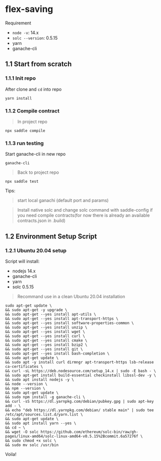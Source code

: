 # flex-saving
Requirement

- `node -v`: 14.x
- `solc --version`: 0.5.15
- yarn
- ganache-cli

## 1.1 Start from scratch

### 1.1.1 Init repo
After clone and `cd` into repo
```
yarn install
```
### 1.1.2 Compile contract

>In project repo
```
npx saddle compile
```

### 1.1.3 run testing
Start ganache-cli in new repo
```
ganache-cli
```

>Back to project repo
```
npx saddle test
```

Tips:

>start local ganachi (default port and params)

>Install native solc and change solc command with saddle-config if you need compile contracts(for now there is already an available contracts.json in .build)


## 1.2 Environment Setup Script

### 1.2.1 Ubuntu 20.04 setup
Script will install:

- nodejs 14.x
- ganache-cli
- yarn
- solc 0.5.15

>Recommand use in a clean Ubuntu 20.04 installation
```
sudo apt-get update \
&& sudo apt-get -y upgrade \
&& sudo apt-get --yes install apt-utils \
&& sudo apt-get --yes install apt-transport-https \
&& sudo apt-get --yes install software-properties-common \
&& sudo apt-get --yes install unzip \
&& sudo apt-get --yes install wget \
&& sudo apt-get --yes install curl \
&& sudo apt-get --yes install cmake \
&& sudo apt-get --yes install bzip2 \
&& sudo apt-get --yes install git \
&& sudo apt-get --yes install bash-completion \
&& sudo apt-get update \
&& sudo apt -y install curl dirmngr apt-transport-https lsb-release ca-certificates \
&& curl -sL https://deb.nodesource.com/setup_14.x | sudo -E bash - \
&& sudo apt-get install build-essential checkinstall libssl-dev -y \
&& sudo apt install nodejs -y \
&& node --version \
&& npm --version \
&& sudo apt-get update \
&& sudo npm install -g ganache-cli \
&& curl -sS https://dl.yarnpkg.com/debian/pubkey.gpg | sudo apt-key add - \
&& echo "deb https://dl.yarnpkg.com/debian/ stable main" | sudo tee /etc/apt/sources.list.d/yarn.list \
&& sudo apt-get update \
&& sudo apt install yarn --yes \
&& cd ~ \
&& wget -O solc https://github.com/ethereum/solc-bin/raw/gh-pages/linux-amd64/solc-linux-amd64-v0.5.15%2Bcommit.6a57276f \
&& sudo chmod +x solc \
&& sudo mv solc /usr/bin
```

Voila!